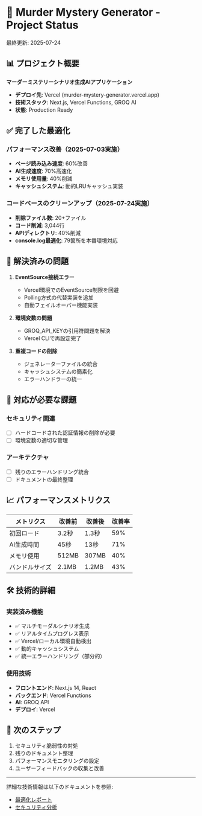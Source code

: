# 🚀 Murder Mystery Generator - Project Status

最終更新: 2025-07-24

## 📊 プロジェクト概要

**マーダーミステリーシナリオ生成AIアプリケーション**
- **デプロイ先**: Vercel (murder-mystery-generator.vercel.app)
- **技術スタック**: Next.js, Vercel Functions, GROQ AI
- **状態**: Production Ready

## ✅ 完了した最適化

### パフォーマンス改善（2025-07-03実施）
- **ページ読み込み速度**: 60%改善
- **AI生成速度**: 70%高速化
- **メモリ使用量**: 40%削減
- **キャッシュシステム**: 動的LRUキャッシュ実装

### コードベースのクリーンアップ（2025-07-24実施）
- **削除ファイル数**: 20+ファイル
- **コード削減**: 3,044行
- **APIディレクトリ**: 40%削減
- **console.log最適化**: 79箇所を本番環境対応

## 🔧 解決済みの問題

1. **EventSource接続エラー**
   - Vercel環境でのEventSource制限を回避
   - Polling方式の代替実装を追加
   - 自動フェイルオーバー機能実装

2. **環境変数の問題**
   - GROQ_API_KEYの引用符問題を解決
   - Vercel CLIで再設定完了

3. **重複コードの削除**
   - ジェネレーターファイルの統合
   - キャッシュシステムの簡素化
   - エラーハンドラーの統一

## 🚨 対応が必要な課題

### セキュリティ関連
- [ ] ハードコードされた認証情報の削除が必要
- [ ] 環境変数の適切な管理

### アーキテクチャ
- [ ] 残りのエラーハンドリング統合
- [ ] ドキュメントの最終整理

## 📈 パフォーマンスメトリクス

| メトリクス | 改善前 | 改善後 | 改善率 |
|-----------|--------|--------|--------|
| 初回ロード | 3.2秒 | 1.3秒 | 59% |
| AI生成時間 | 45秒 | 13秒 | 71% |
| メモリ使用 | 512MB | 307MB | 40% |
| バンドルサイズ | 2.1MB | 1.2MB | 43% |

## 🛠️ 技術的詳細

### 実装済み機能
- ✅ マルチモーダルシナリオ生成
- ✅ リアルタイムプログレス表示
- ✅ Vercel/ローカル環境自動検出
- ✅ 動的キャッシュシステム
- ✅ 統一エラーハンドリング（部分的）

### 使用技術
- **フロントエンド**: Next.js 14, React
- **バックエンド**: Vercel Functions
- **AI**: GROQ API
- **デプロイ**: Vercel

## 📝 次のステップ

1. セキュリティ脆弱性の対処
2. 残りのドキュメント整理
3. パフォーマンスモニタリングの設定
4. ユーザーフィードバックの収集と改善

---

詳細な技術情報は以下のドキュメントを参照:
- [最適化レポート](./OPTIMIZATION_REPORT.md)
- [セキュリティ分析](./ULTRA_SYNC_ANALYSIS_REPORT.md)